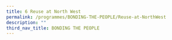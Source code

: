 ```yaml
---
title: 6 Reuse at North West
permalink: /programmes/BONDING-THE-PEOPLE/Reuse-at-NorthWest
description: ""
third_nav_title: BONDING THE PEOPLE
---
```



